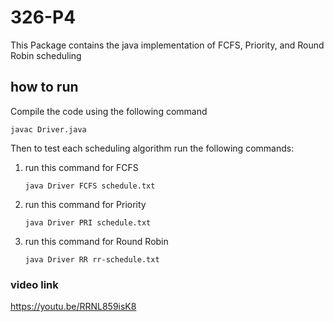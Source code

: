 # 326-P4

This Package contains the java implementation of FCFS, Priority, and Round Robin scheduling

## how to run
Compile the code using the following command
```
javac Driver.java
```

Then to test each scheduling algorithm run the following commands:
1. run this command for FCFS
   ```
   java Driver FCFS schedule.txt
   ```
2. run this command for Priority
   ```
   java Driver PRI schedule.txt
   ```
3. run this command for Round Robin
   ```
   java Driver RR rr-schedule.txt
   ```

### video link
https://youtu.be/RRNL859isK8
